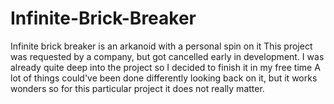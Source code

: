 # Infinite-Brick-Breaker

Infinite brick breaker is an arkanoid with a personal spin on it
This project was requested by a company, but got cancelled early in development. I was already quite deep into the project so I decided to finish it in my free time
A lot of things could've been done differently looking back on it, but it works wonders so for this particular project it does not really matter. 